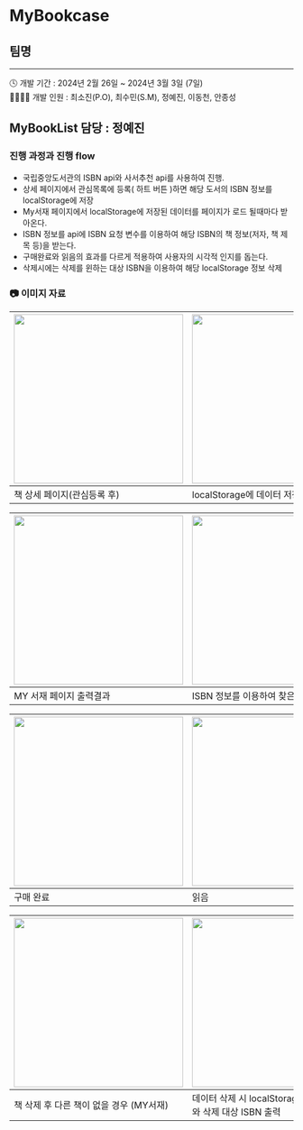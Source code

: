 # MyBookcase
## 팀명
---
🕓 개발 기간 : 2024년 2월 26일 ~ 2024년 3월 3일 (7일)  
👨‍👩‍👧‍👦 개발 인원 : 최소진(P.O), 최수민(S.M), 정예진, 이동천, 안종성







## MyBookList 담당 : 정예진

### 진행 과정과 진행 flow
* 국립중앙도서관의 ISBN api와 사서추천 api를 사용하여 진행.
* 상세 페이지에서 관심목록에 등록( 하트 버튼 )하면 해당 도서의 ISBN 정보를 localStorage에 저장
* My서재 페이지에서 localStorage에 저장된 데이터를 페이지가 로드 될때마다 받아온다.
* ISBN 정보를 api에 ISBN 요청 변수를 이용하여 해당 ISBN의 책 정보(저자, 책 제목 등)을 받는다.
* 구매완료와 읽음의 효과를 다르게 적용하여 사용자의 시각적 인지를 돕는다.
* 삭제시에는 삭제를 윈하는 대상 ISBN을 이용하여 해당 localStorage 정보 삭제

### 📷 이미지 자료 
| <img src="https://github.com/nimxxs/MyBookcase/assets/112992178/a20effcb-70bf-4f3c-98b6-3c16449f69c4" height="300"> | <img src="https://github.com/nimxxs/MyBookcase/assets/112992178/da410dbe-a5d0-4ffc-b359-e0628c353ce8" height="300">|
|--------|--------|
| 책 상세 페이지(관심등록 후) | localStorage에 데이터 저장 상황|

| <img src="https://github.com/nimxxs/MyBookcase/assets/112992178/1a828473-a784-4d21-91ab-5b1d8966cca4" height="300"> | <img src = "https://github.com/nimxxs/MyBookcase/assets/112992178/e2e6c67d-51b4-4a0e-9fe0-7108f605b5a6" height="300">|
|--------|--------|
| MY 서재 페이지 출력결과 | ISBN 정보를 이용하여 찾은 정보|

| <img src="https://github.com/nimxxs/MyBookcase/assets/112992178/b73acc43-79be-4e16-afe8-746b61a6fcf2" width="300"> | <img src = "https://github.com/nimxxs/MyBookcase/assets/112992178/fe0cfb65-5acd-4427-84a3-5e9589f33b0d" width="300"> | <img src = "https://github.com/nimxxs/MyBookcase/assets/112992178/e81edc99-7830-4321-b3db-419823c472c1" width="300">|
|--------|--------|--------|
| 구매 완료 |읽음|구매완료 및 읽음|

| <img src="https://github.com/nimxxs/MyBookcase/assets/112992178/abf8cf38-4bac-4b60-a67f-c13d58b52ab0" height="300" width="300"> | <img src = "https://github.com/nimxxs/MyBookcase/assets/112992178/0df88f01-3a94-4a93-b2ac-457cda3657e1" height="300" width="300">|
|--------|--------|
| 책 삭제 후 다른 책이 없을 경우 (MY서재) | 데이터 삭제 시 localStorage updateData와 삭제 대상 ISBN 출력|








